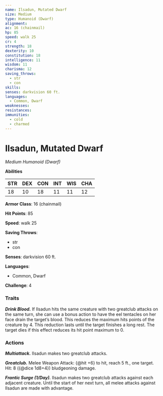 ```yaml
---
name: Ilsadun, Mutated Dwarf
size: Medium
type: Humanoid (Dwarf)
alignment: 
ac: 16 (chainmail)
hp: 85
speed: walk 25
cr: 4
strength: 18
dexterity: 10
constitution: 18
intelligence: 11
wisdom: 11
charisma: 12
saving_throws:
  - str
  - con
skills:
senses: darkvision 60 ft.
languages:
  - Common, Dwarf
weaknesses:
resistances:
immunities:
  - cold
  - charmed
---
```


# Ilsadun, Mutated Dwarf

*Medium Humanoid (Dwarf)*

**Abilities**

| STR | DEX | CON | INT | WIS | CHA |
| --- | --- | --- | --- | --- | --- |
| 18 | 10 | 18 | 11 | 11 | 12 |

**Armor Class**: 16 (chainmail)

**Hit Points**: 85

**Speed**: walk 25

**Saving Throws**:
  - str
  - con

**Senses**: darkvision 60 ft.

**Languages**:
  - Common, Dwarf

**Challenge**: 4

### Traits
***Drink Blood.*** If Ilsadun hits the same creature with two greatclub attacks on the same turn, she can use a bonus action to have the eel tentacles on her face drain the target’s blood. This reduces the maximum hits points of the creature by 4. This reduction lasts until the target finishes a long rest. The target dies if this effect reduces its hit point maximum to 0.

### Actions
***Multiattack.*** Ilsadun makes two greatclub attacks.

***Greatclub.*** Melee Weapon Attack: {@hit +6} to hit, reach 5 ft., one target. Hit: 8 ({@dice 1d8+4}) bludgeoning damage.

***Frantic Surge (1/Day).*** Ilsadun makes two greatclub attacks against each adjacent creature. Until the start of her next turn, all melee attacks against Ilsadun are made with advantage.

